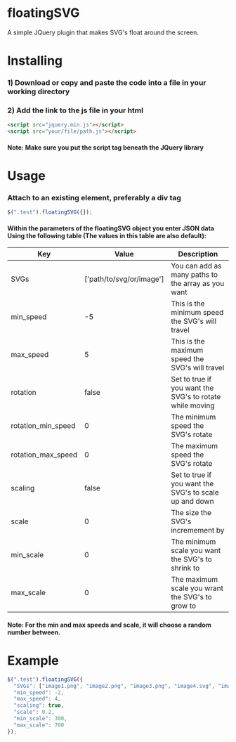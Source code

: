 # floatingSVG

A simple JQuery plugin that makes SVG's float around the screen.

# Installing

### 1) Download or copy and paste the code into a file in your working directory
### 2) Add the link to the js file in your html
```html
<script src="jquery.min.js"></script>
<script src="your/file/path.js"></script>
```
#### Note: Make sure you put the script tag beneath the JQuery library

# Usage

### Attach to an existing element, preferably a div tag
```javascript
$(".test").floatingSVG({});
```
#### Within the parameters of the floatingSVG object you enter JSON data Using the following table (The values in this table are also default):
| Key | Value | Description |
|-----|-------|-------------|
| SVGs | ['path/to/svg/or/image'] | You can add as many paths to the array as you want |
| min_speed | -5 | This is the minimum speed the SVG's will travel |
| max_speed | 5 | This is the maximum speed the SVG's will travel |
| rotation | false | Set to true if you want the SVG's to rotate while moving |
| rotation_min_speed | 0 | The minimum speed the SVG's rotate |
| rotation_max_speed | 0 | The maximum speed the SVG's rotate |
| scaling | false | Set to true if you want the SVG's to scale up and down |
| scale | 0 | The size the SVG's incremement by |
| min_scale | 0 | The minimum scale you want the SVG's to shrink to |
| max_scale | 0 | The maximum scale you wrant the SVG's to grow to |

#### Note: For the min and max speeds and scale, it will choose a random number between.
# Example
```javascript
$(".test").floatingSVG({
  "SVGs": ["image1.png", "image2.png", "image3.png", "image4.svg", "image5.jpg"],
  "min_speed": -2,
  "max_speed": 4,
  "scaling": true,
  "scale": 0.2,
  "min_scale": 300,
  "max_scale": 700
});

